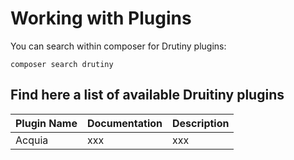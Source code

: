 # Working with Plugins

You can search within composer for Drutiny plugins:
```
composer search drutiny
```

## Find here a list of available Druitiny plugins


Plugin Name | Documentation | Description
--|--|--
Acquia | xxx | xxx
